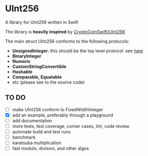 # UInt256

A library for UInt256 written in Swift

The library is **heavily inspired** by [CryptoCoinSwift/UInt256](https://github.com/CryptoCoinSwift/UInt256)

The main struct UInt256 conforms to the following protocols: 
 - **UnsignedInteger**: this should be the top level protocol: see [here](https://github.com/apple/swift-evolution/blob/master/proposals/0104-improved-integers.md#proposed-solution)
 - **BinaryInteger**
 - **Numeric**
 - **CustomStringConvertible**
 - **Hashable**
 - **Comparable, Equatable**
 - etc (please see to the source code)

## TO DO

 - [ ] make UInt256 conform to FixedWidthInteger
 - [x] add an example, preferably through a playground
 - [ ] add documentation
 - [ ] more tests, test coverage, corner cases, lint, code review
 - [ ] automate build and test runs
 - [ ] benchmark
 - [ ] karatsuba multiplication
 - [ ] fast modulo, division, and other algos
